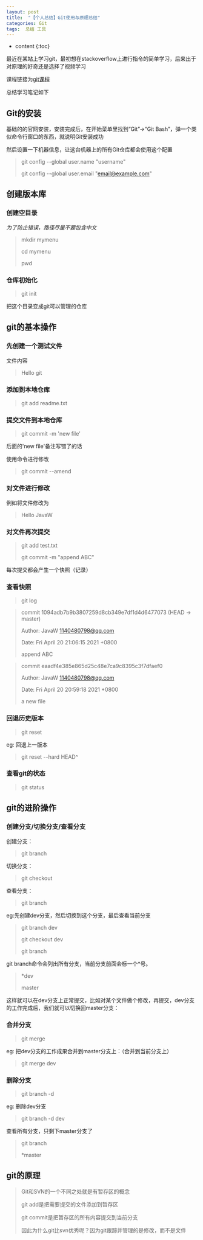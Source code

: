 ```yaml
---
layout: post
title:  "【个人总结】Git使用与原理总结"
categories: Git
tags:  总结 工具
---
```


* content
{:toc}


最近在某站上学习git，最初想在stackoverflow上进行指令的简单学习，后来出于对原理的好奇还是选择了视频学习

课程链接为[git课程](https://www.bilibili.com/video/BV1pW411A7a5?from=search&seid=14932516423003872358&spm_id_from=333.337.0.0)

总结学习笔记如下


## Git的安装

基础的的官网安装，安装完成后，在开始菜单里找到“Git”->“Git Bash”，弹一个类似命令行窗口的东西，就说明Git安装成功

然后设置一下机器信息，让这台机器上的所有Git仓库都会使用这个配置

> git config --global user.name "username"
> 
> git config --global user.email "email@example.com"

## 创建版本库

### 创建空目录

_为了防止错误，路径尽量不要包含中文_

> mkdir mymenu
> 
> cd mymenu
> 
> pwd


### 仓库初始化

> git init


把这个目录变成git可以管理的仓库

## git的基本操作

### 先创建一个测试文件

文件内容
> Hello git

### 添加到本地仓库

> git add readme.txt


### 提交文件到本地仓库

> git commit -m 'new file'

后面的'new file'备注写错了的话

使用命令进行修改

> git commit --amend

### 对文件进行修改

例如将文件修改为
> Hello JavaW

### 对文件再次提交

> git add test.txt
> 
> git commit -m "append ABC" 
 
每次提交都会产生一个快照（记录）

### 查看快照

> git log


> commit 1094adb7b9b3807259d8cb349e7df1d4d6477073 (HEAD -> master)
> 
> Author: JavaW <1140480798@qq.com>
> 
> Date:   Fri April 20 21:06:15 2021 +0800
>
> append ABC

> commit eaadf4e385e865d25c48e7ca9c8395c3f7dfaef0
> 
> Author: JavaW <1140480798@qq.com>
> 
> Date:   Fri April 20 20:59:18 2021 +0800
>
> a new file


### 回退历史版本

> git reset

eg: 回退上一版本

> git reset --hard HEAD^

### 查看git的状态

> git status


## git的进阶操作

### 创建分支/切换分支/查看分支

创建分支：
> git branch <name>

切换分支：
> git checkout <name>

查看分支：
> git branch

eg:先创建dev分支，然后切换到这个分支，最后查看当前分支
> git branch dev
> 
> git checkout dev
> 
> git branch

git branch命令会列出所有分支，当前分支前面会标一个*号。

> *dev
> 
> master

这样就可以在dev分支上正常提交，比如对某个文件做个修改，再提交，dev分支的工作完成后，我们就可以切换回master分支：

### 合并分支

> git merge <name>

eg: 把dev分支的工作成果合并到master分支上：（合并到当前分支上）

> git merge dev

### 删除分支

> git branch -d <name>

eg: 删除dev分支

> git branch -d dev

查看所有分支，只剩下master分支了

> git branch
> 
> *master





## git的原理

> Git和SVN的一个不同之处就是有暂存区的概念
> 
> git add是把需要提交的文件添加到暂存区
> 
> git commit是把暂存区的所有内容提交到当前分支
> 
> 因此为什么git比svn优秀呢？因为git跟踪并管理的是修改，而不是文件